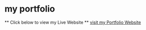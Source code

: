 # my portfolio
** Click below to view my Live Website **
[visit my Portfolio Website](https//shivappz.netlify.app)
